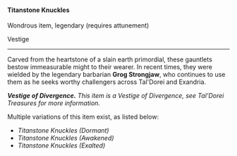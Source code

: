 #### Titanstone Knuckles

Wondrous item, legendary (requires attunement)

Vestige

---

Carved from the heartstone of a slain earth primordial, these gauntlets bestow immeasurable might to their wearer. In recent times, they were wielded by the legendary barbarian **Grog Strongjaw**, who continues to use them as he seeks worthy challengers across Tal'Dorei and Exandria.

***Vestige of Divergence.*** *This item is a Vestige of Divergence, see *Tal'Dorei Treasures* for more information.*

Multiple variations of this item exist, as listed below:

- *Titanstone Knuckles (Dormant)*
- *Titanstone Knuckles (Awakened)*
- *Titanstone Knuckles (Exalted)*